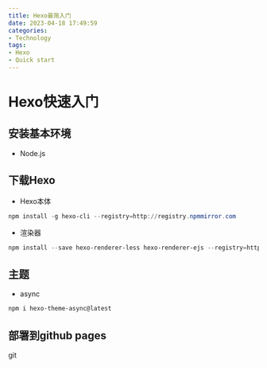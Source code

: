 ```yaml
---
title: Hexo最简入门
date: 2023-04-18 17:49:59
categories: 
- Technology
tags: 
- Hexo
- Quick start
---
```


# Hexo快速入门

## 安装基本环境
- Node.js

## 下载Hexo
- Hexo本体
```powershell
npm install -g hexo-cli --registry=http://registry.npmmirror.com
```

- 渲染器
```powershell
npm install --save hexo-renderer-less hexo-renderer-ejs --registry=http://registry.npmmirror.com
```

## 主题
- async
```powershell
npm i hexo-theme-async@latest
```

## 部署到github pages

git